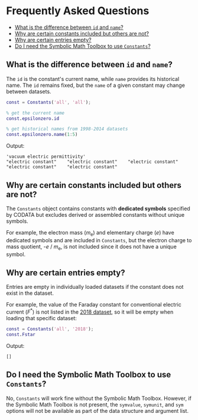 # Frequently Asked Questions


* [What is the difference between `id` and `name`?](#what-is-the-difference-between-id-and-name)
* [Why are certain constants included but others are not?](#why-are-certain-constants-included-but-others-are-not)
* [Why are certain entries empty?](#why-are-certain-entries-empty)
* [Do I need the Symbolic Math Toolbox to use `Constants`?](#do-i-need-the-symbolic-math-toolbox-to-use-constants)


## What is the difference between `id` and `name`?


The `id` is the constant's current name, while `name` provides its historical name. The `id` remains fixed, but the `name` of a given constant may change between datasets.

```matlab
const = Constants('all', 'all');

% get the current name
const.epsilonzero.id

% get historical names from 1998-2014 datasets
const.epsilonzero.name(1:5)
```
Output:

```console
'vacuum electric permittivity'
"electric constant"    "electric constant"    "electric constant"    "electric constant"    "electric constant"
```


## Why are certain constants included but others are not?


The `Constants` object contains constants with **dedicated symbols** specified by CODATA but excludes derived or assembled constants without unique symbols.

For example, the electron mass (_m_<sub>e</sub>) and elementary charge (_e_) have dedicated symbols and are included in `Constants`, but the electron charge to mass quotient, -_e_ / _m_<sub>e</sub>, is not included since it does not have a unique symbol.


## Why are certain entries empty?


Entries are empty in individually loaded datasets if the constant does not exist in the dataset.

For example, the value of the Faraday constant for conventional electric current (_F_<sup>*</sup>) is not listed in the [2018 dataset](https://physics.nist.gov/cuu/Constants/Table/allascii.txt), so it will be empty when loading that specific dataset:

```matlab
const = Constants('all', '2018');
const.Fstar
```

Output:

```console
[]
```


## Do I need the Symbolic Math Toolbox to use `Constants`?


No, `Constants` will work fine without the Symbolic Math Toolbox. However, if the Symbolic Math Toolbox is not present, the `symvalue`, `symunit`, and `sym` options will not be available as part of the data structure and argument list.
